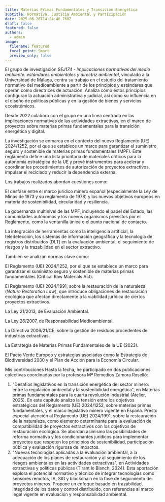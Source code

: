 ```yaml
---
title: Materias Primas Fundamentales y Transición Energética
subtitle: Normativa, Justicia Ambiental y Participación
date: 2025-06-28T14:24:40.768Z
draft: false
featured: false
authors:
  - admin
image:
  filename: featured
  focal_point: Smart
  preview_only: false
---
```

El grupo de investigación *SEJ174 - Implicaciones normativas del medio ambiente: estándares ambientales y directriz ambiental*, vinculado a la Universidad de Málaga, centra su trabajo en el estudio del tratamiento normativo del medioambiente a partir de los principios y estándares que operan como directrices de actuación. Analiza cómo estos principios configuran la actuación administrativa y judicial, así como su influencia en el diseño de políticas públicas y en la gestión de bienes y servicios ecosistémicos.

Desde 2022 colaboro con el grupo en una línea centrada en las implicaciones normativas de las actividades extractivas, en el marco de proyectos sobre materias primas fundamentales para la transición energética y digital.

La investigación se enmarca en el contexto del nuevo Reglamento (UE) 2024/1252, por el que se establece un marco para garantizar el suministro seguro y sostenible de materias primas fundamentales (MPF). Este reglamento define una lista prioritaria de materiales críticos para la autonomía estratégica de la UE y prevé instrumentos para acelerar y coordinar los procedimientos de autorización de proyectos extractivos, impulsar el reciclado y reducir la dependencia externa.

Los trabajos realizados abordan cuestiones como:

El desfase entre el marco jurídico minero español (especialmente la Ley de Minas de 1973 y su reglamento de 1978) y los nuevos objetivos europeos en materia de sostenibilidad, circularidad y resiliencia.

La gobernanza multinivel de las MPF, incluyendo el papel del Estado, las comunidades autónomas y los nuevos organismos previstos por el Reglamento, como la ventanilla única o el punto nacional de contacto.

La integración de herramientas como la inteligencia artificial, la teledetección, los sistemas de información geográfica y la tecnología de registros distribuidos (DLT) en la evaluación ambiental, el seguimiento de riesgos y la trazabilidad en el sector extractivo.

También se analizan normas clave como:

El Reglamento (UE) 2024/1252, por el que se establece un marco para garantizar el suministro seguro y sostenible de materias primas fundamentales (Critical Raw Materials Act).

El Reglamento (UE) 2024/1991, sobre la restauración de la naturaleza (*Nature Restoration Law*), que introduce obligaciones de restauración ecológica que afectan directamente a la viabilidad jurídica de ciertos proyectos extractivos.

La Ley 21/2013, de Evaluación Ambiental.

La Ley 26/2007, de Responsabilidad Medioambiental.

La Directiva 2006/21/CE, sobre la gestión de residuos procedentes de industrias extractivas.

La Estrategia de Materias Primas Fundamentales de la UE (2023).

El Pacto Verde Europeo y estrategias asociadas como la Estrategia de Biodiversidad 2030 y el Plan de Acción para la Economía Circular.

Mis contribuciones
Hasta la fecha, he participado en dos publicaciones colectivas coordinadas por la profesora Mª Remedios Zamora Roselló:

1. "Desafíos legislativos en la transición energética del sector minero: entre la regulación ambiental y la sostenibilidad energética", en Materias primas fundamentales para la cuarta revolución industrial (Atelier, 2025).
   En este capítulo analizo la tensión entre los objetivos estratégicos del Reglamento (UE) 2024/1252, sobre materias primas fundamentales, y el marco legislativo minero vigente en España. Presto especial atención al Reglamento (UE) 2024/1991, sobre la restauración de la naturaleza, como elemento determinante para la evaluación de compatibilidad de proyectos extractivos con los objetivos de restauración ecológica. Se abordan asimismo las posibilidades de reforma normativa y los condicionantes jurídicos para implementar proyectos que respeten los principios de sostenibilidad, participación pública y evaluación rigurosa de impactos.
2. "Nuevas tecnologías aplicadas a la evaluación ambiental, a la adecuación de los planes de restauración y al seguimiento de los riesgos ambientales en las actividades extractivas", en Actividades extractivas y políticas públicas (Tirant lo Blanch, 2024).
   Esta aportación explora el potencial normativo y técnico de integrar tecnologías como sensores remotos, IA, SIG y blockchain en la fase de seguimiento de proyectos mineros. Propone un enfoque basado en trazabilidad, integridad de los datos y control distribuido, con referencias al marco legal vigente en evaluación y responsabilidad ambiental.